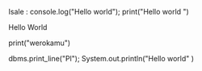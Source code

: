 Isale : console.log("Hello world");
print("Hello world ")
<p>Hello World</p>
print("werokamu")


dbms.print_line("Pl");
System.out.println("Hello world" ) 
